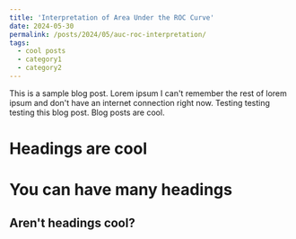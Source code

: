 ```yaml
---
title: 'Interpretation of Area Under the ROC Curve'
date: 2024-05-30
permalink: /posts/2024/05/auc-roc-interpretation/
tags:
  - cool posts
  - category1
  - category2
---
```


This is a sample blog post. Lorem ipsum I can't remember the rest of lorem ipsum and don't have an internet connection right now. Testing testing testing this blog post. Blog posts are cool.

Headings are cool
======

You can have many headings
======

Aren't headings cool?
------